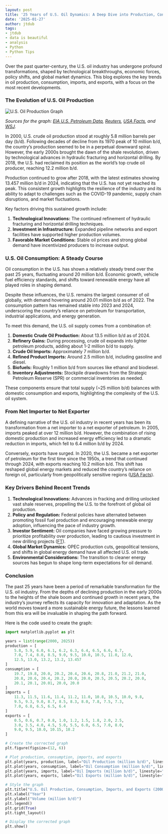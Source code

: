 ```yaml
---
layout: post
title: '25 Years of U.S. Oil Dynamics: A Deep Dive into Production, Consumption, and Trade'
date: '2025-01-27'
author: jtdub
tags:
- jtdub
- data is beautiful
- analysis
- Python
- Python Tips
---
```


Over the past quarter-century, the U.S. oil industry has undergone profound transformations, shaped by technological breakthroughs, economic forces, policy shifts, and global market dynamics. This blog explores the key trends in oil production, consumption, imports, and exports, with a focus on the most recent developments.

### The Evolution of U.S. Oil Production

![U.S. Oil Production Graph](https://imagedelivery.net/KfNXtSV3XH0tLyWKv3PbRw/e7b7b38c-f822-4370-0e20-4244e1524700/public)

*Sources for the graph: [EIA U.S. Petroleum Data](https://www.eia.gov/petroleum/), [Reuters](https://www.reuters.com/markets/commodities/), [USA Facts](https://usafacts.org/articles/is-the-us-a-bigger-oil-importer-or-exporter/), and [WSJ](https://www.wsj.com/business/energy-oil/).*

In 2000, U.S. crude oil production stood at roughly 5.8 million barrels per day (b/d). Following decades of decline from its 1970 peak of 10 million b/d, the country’s production seemed to be in a perpetual downward spiral. However, the early 2000s brought the dawn of the shale revolution, driven by technological advances in hydraulic fracturing and horizontal drilling. By 2018, the U.S. had reclaimed its position as the world’s top crude oil producer, reaching 12.2 million b/d.

Production continued to grow after 2018, with the latest estimates showing 13.457 million b/d in 2024, indicating that the U.S. has not yet reached its peak. This consistent growth highlights the resilience of the industry and its ability to adapt to challenges such as the COVID-19 pandemic, supply chain disruptions, and market fluctuations.

Key factors driving this sustained growth include:

1. **Technological Innovations:** The continued refinement of hydraulic fracturing and horizontal drilling techniques.
2. **Investment in Infrastructure:** Expanded pipeline networks and export facilities have supported higher production volumes.
3. **Favorable Market Conditions:** Stable oil prices and strong global demand have incentivized producers to increase output.

### U.S. Oil Consumption: A Steady Course

Oil consumption in the U.S. has shown a relatively steady trend over the past 25 years, fluctuating around 20 million b/d. Economic growth, vehicle fuel efficiency standards, and shifts toward renewable energy have all played roles in shaping demand.

Despite these influences, the U.S. remains the largest consumer of oil globally, with demand hovering around 20.01 million b/d as of 2022. The consumption pattern has remained stable into 2023 and 2024, underscoring the country’s reliance on petroleum for transportation, industrial applications, and energy generation.

To meet this demand, the U.S. oil supply comes from a combination of:

1. **Domestic Crude Oil Production:** About 13.5 million b/d as of 2024.
2. **Refinery Gains:** During processing, crude oil expands into lighter petroleum products, adding about 1-2 million b/d to supply.
3. **Crude Oil Imports:** Approximately 7 million b/d.
4. **Refined Product Imports:** Around 2.5 million b/d, including gasoline and diesel.
5. **Biofuels:** Roughly 1 million b/d from sources like ethanol and biodiesel.
6. **Inventory Adjustments:** Stockpile drawdowns from the Strategic Petroleum Reserve (SPR) or commercial inventories as needed.

These components ensure that total supply (~25 million b/d) balances with domestic consumption and exports, highlighting the complexity of the U.S. oil system.

### From Net Importer to Net Exporter

A defining narrative of the U.S. oil industry in recent years has been its transformation from a net importer to a net exporter of petroleum. In 2005, imports peaked at over 12 million b/d. However, the combination of rising domestic production and increased energy efficiency led to a dramatic reduction in imports, which fell to 6.4 million b/d by 2024.

Conversely, exports have surged. In 2020, the U.S. became a net exporter of petroleum for the first time since the 1950s, a trend that continued through 2024, with exports reaching 10.2 million b/d. This shift has reshaped global energy markets and reduced the country’s reliance on foreign oil, particularly from geopolitically sensitive regions ([USA Facts](https://usafacts.org/articles/is-the-us-a-bigger-oil-importer-or-exporter/)).

### Key Drivers Behind Recent Trends

1. **Technological Innovations:** Advances in fracking and drilling unlocked vast shale reserves, propelling the U.S. to the forefront of global oil production.
2. **Policy and Regulation:** Federal policies have alternated between promoting fossil fuel production and encouraging renewable energy adoption, influencing the pace of industry growth.
3. **Investor Sentiment:** Oil companies have faced growing pressure to prioritize profitability over production, leading to cautious investment in new drilling projects ([FT](https://www.ft.com/content/3f4c07ee-7a75-467d-9cc7-53e81c579874)).
4. **Global Market Dynamics:** OPEC production cuts, geopolitical tensions, and shifts in global energy demand have all affected U.S. oil trade.
5. **Environmental Considerations:** The transition to cleaner energy sources has begun to shape long-term expectations for oil demand.

### Conclusion

The past 25 years have been a period of remarkable transformation for the U.S. oil industry. From the depths of declining production in the early 2000s to the heights of the shale boom and continued growth in recent years, the industry’s journey reflects its capacity for innovation and adaptation. As the world moves toward a more sustainable energy future, the lessons learned from this era will be invaluable in shaping the path forward.

Here is the code used to create the graph:

```python
import matplotlib.pyplot as plt

years = list(range(2000, 2025))
production = [
    5.8, 5.9, 6.0, 6.1, 6.2, 6.3, 6.4, 6.5, 6.6, 6.7, 
    7.0, 7.4, 8.0, 8.5, 9.0, 9.5, 10.0, 10.5, 11.0, 12.0, 
    12.5, 13.0, 13.2, 13.2, 13.457
]
consumption = [
    19.7, 19.8, 20.0, 20.2, 20.4, 20.6, 20.8, 21.0, 21.2, 21.0,
    20.8, 20.6, 20.4, 20.2, 20.0, 20.0, 20.5, 20.5, 20.2, 20.0,
    20.1, 20.1, 20.01, 20.0, 20.0
]
imports = [
    11.3, 11.5, 11.6, 11.4, 11.2, 11.0, 10.8, 10.5, 10.0, 9.8,
    9.5, 9.3, 9.0, 8.7, 8.5, 8.3, 8.0, 7.8, 7.5, 7.3,
    7.0, 6.8, 6.5, 6.5, 6.4
]
exports = [
    0.5, 0.6, 0.7, 0.8, 1.0, 1.2, 1.5, 1.8, 2.0, 2.5,
    3.0, 3.5, 4.0, 4.5, 5.0, 5.5, 6.0, 6.5, 7.0, 8.0,
    9.0, 9.5, 10.0, 10.15, 10.2
]

# Create the corrected graph
plt.figure(figsize=(12, 6))

# Plot production, consumption, imports, and exports
plt.plot(years, production, label="Oil Production (million b/d)", linestyle="-", marker="o")
plt.plot(years, consumption, label="Oil Consumption (million b/d)", linestyle="--", marker="s")
plt.plot(years, imports, label="Oil Imports (million b/d)", linestyle=":", marker="^")
plt.plot(years, exports, label="Oil Exports (million b/d)", linestyle="-.", marker="x")

# Style the graph
plt.title("U.S. Oil Production, Consumption, Imports, and Exports (2000-2024)")
plt.xlabel("Year")
plt.ylabel("Volume (million b/d)")
plt.legend()
plt.grid(True)
plt.tight_layout()

# Display the corrected graph
plt.show()
```
